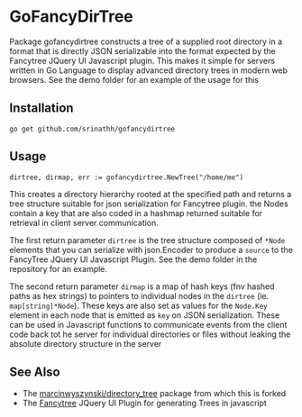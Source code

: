 GoFancyDirTree
==============
Package gofancydirtree constructs a tree of a supplied root directory in a format that is directly JSON
serializable into the format expected by the Fancytree JQuery UI Javascript plugin. This makes it simple
for servers written in Go Language to display advanced directory trees in modern web browsers. See the
demo folder for an example of the usage for this

Installation
------------
    go get github.com/srinathh/gofancydirtree

Usage
-----
    dirtree, dirmap, err := gofancydirtree.NewTree("/home/me")

This creates a directory hierarchy rooted at the specified path and returns a tree structure suitable 
for json serialization for Fancytree plugin. the Nodes contain a key that are also coded in a hashmap
returned suitable for retrieval in client server communication.

The first return parameter `dirtree` is the tree structure composed of `*Node` elements that you can
serialize with json.Encoder to produce a `source` to the FancyTree JQuery UI Javascript Plugin. See 
the demo folder in the repository for an example.

The second return parameter `dirmap` is a map of hash keys (fnv hashed paths as hex strings) to pointers
to individual nodes in the `dirtree` (ie. `map[string]*Node`). These keys are also set as values for the
`Node.Key` element in each node that is emitted as `key` on JSON serialization. These can be used in
Javascript functions to communicate events from the client code back tot he server for individual directories
or files without leaking the absolute directory structure in the server

See Also
--------
- The [marcinwyszynski/directory_tree](https://github.com/marcinwyszynski/directory_tree) package from which this is forked
- The [Fancytree](https://github.com/mar10/fancytree) JQuery UI Plugin for generating Trees in javascript
